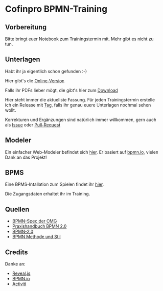 # Cofinpro BPMN-Training

## Vorbereitung

Bitte bringt euer Notebook zum Trainingstermin mit. Mehr gibt es nicht zu tun.

## Unterlagen

Habt ihr ja eigentlich schon gefunden :-)

Hier gibt's die [Online-Version](http://cofinpro.github.io/BPMN-Training/)

Falls ihr PDFs lieber mögt, die gibt's hier zum [Download](https://github.com/Cofinpro/BPMN-Training/releases)

Hier steht immer die aktuellste Fassung. Für jeden Trainingstermin erstelle ich ein Release mit [Tag](https://github.com/Cofinpro/BPMN-Training/tags), falls ihr genau euere Unterlagen nochmal sehen wollt.

Korrekturen und Ergänzungen sind natürlich immer willkommen, gern auch als [Issue](https://github.com/Cofinpro/BPMN-Training/issues) oder [Pull-Request](https://github.com/Cofinpro/BPMN-Training/pulls)

## Modeler

Ein einfacher Web-Modeler befindet sich [hier](http://cofinpro.github.io/BPMN-Training/modeler/). Er basiert auf [bpmn.io](http://bpmn.io), vielen Dank an das Projekt!

## BPMS

Eine BPMS-Intallation zum Spielen findet ihr [hier](http://cofinpro-bpm.elasticbeanstalk.com/activiti-explorer/).

Die Zugangsdaten erhaltet ihr im Training.

## Quellen

* [BPMN-Spec der OMG](http://www.omg.org/spec/BPMN/2.0.2/)
* [Praxishandbuch BPMN 2.0](http://www.amazon.de/dp/3446442553)
* [BPMN-2.0](http://www.amazon.de/dp/3738626719)
* [BPMN Methode und Stil](http://www.amazon.de/dp/0982368127)

## Credits

Danke an:
* [Reveal.js](http://lab.hakim.se/reveal-js)
* [BPMN.io](http://BPMN.io)
* [Activiti](http://activiti.org)
